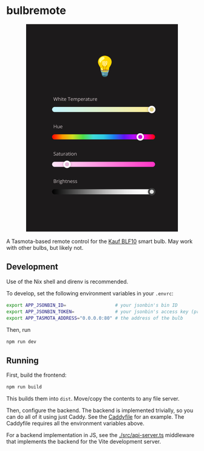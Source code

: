 # bulbremote

<div align="center">
  <img src="./.github/screenshot.png" alt="screenshot" width="400">
</div>

A Tasmota-based remote control for the [Kauf BLF10](https://kaufha.com/blf10/)
smart bulb. May work with other bulbs, but likely not.

## Development

Use of the Nix shell and direnv is recommended.

To develop, set the following environment variables in your `.envrc`:

```sh
export APP_JSONBIN_ID=                  # your jsonbin's bin ID
export APP_JSONBIN_TOKEN=               # your jsonbin's access key (preferably)
export APP_TASMOTA_ADDRESS="0.0.0.0:80" # the address of the bulb
```

Then, run

```sh
npm run dev
```

## Running

First, build the frontend:

```sh
npm run build
```

This builds them into `dist`. Move/copy the contents to any file server.

Then, configure the backend. The backend is implemented trivially, so you can do
all of it using just Caddy. See the [Caddyfile](./Caddyfile) for an example. The
Caddyfile requires all the environment variables above.

For a backend implementation in JS, see the
[./src/api-server.ts](./src/api-server.ts) middleware that implements the
backend for the Vite development server.
